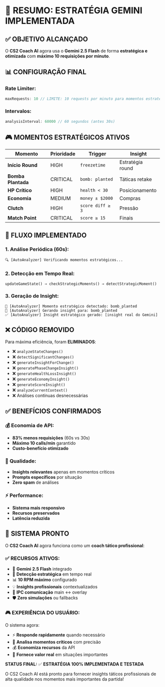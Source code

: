# 🎯 RESUMO: ESTRATÉGIA GEMINI IMPLEMENTADA

## ✅ **OBJETIVO ALCANÇADO**

O **CS2 Coach AI** agora usa o **Gemini 2.5 Flash** de forma **estratégica e otimizada** com **máximo 10 requisições por minuto**.

## 📊 **CONFIGURAÇÃO FINAL**

### Rate Limiter:
```javascript
maxRequests: 10 // LIMITE: 10 requests por minuto para momentos estratégicos
```

### Intervalos:
```javascript
analysisInterval: 60000 // 60 segundos (antes 30s)
```

## 🎮 **MOMENTOS ESTRATÉGICOS ATIVOS**

| Momento | Prioridade | Trigger | Insight |
|---------|------------|---------|---------|
| **Início Round** | HIGH | `freezetime` | Estratégia round |
| **Bomba Plantada** | CRITICAL | `bomb: planted` | Táticas retake |
| **HP Crítico** | HIGH | `health < 30` | Posicionamento |
| **Economia** | MEDIUM | `money ± $2000` | Compras |
| **Clutch** | HIGH | `score diff ≥ 3` | Pressão |
| **Match Point** | CRITICAL | `score ≥ 15` | Finais |

## 🔄 **FLUXO IMPLEMENTADO**

### 1. Análise Periódica (60s):
```
🔍 [AutoAnalyzer] Verificando momentos estratégicos...
```

### 2. Detecção em Tempo Real:
```
updateGameState() → checkStrategicMoments() → detectStrategicMoment()
```

### 3. Geração de Insight:
```
🎯 [AutoAnalyzer] Momento estratégico detectado: bomb_planted
🎯 [AutoAnalyzer] Gerando insight para: bomb_planted
✅ [AutoAnalyzer] Insight estratégico gerado: [insight real do Gemini]
```

## ❌ **CÓDIGO REMOVIDO**

Para máxima eficiência, foram **ELIMINADOS**:
- ❌ `analyzeStateChanges()`
- ❌ `detectSignificantChanges()`
- ❌ `generateInsightForChange()`
- ❌ `generatePhaseChangeInsight()`
- ❌ `generateHealthLossInsight()`
- ❌ `generateEconomyInsight()`
- ❌ `generateScoreInsight()`
- ❌ `analyzeCurrentContext()`
- ❌ Análises contínuas desnecessárias

## ✅ **BENEFÍCIOS CONFIRMADOS**

### 💰 **Economia de API:**
- **83% menos requisições** (60s vs 30s)
- **Máximo 10 calls/min** garantido
- **Custo-benefício otimizado**

### 🎯 **Qualidade:**
- **Insights relevantes** apenas em momentos críticos
- **Prompts específicos** por situação
- **Zero spam** de análises

### ⚡ **Performance:**
- **Sistema mais responsivo**
- **Recursos preservados**
- **Latência reduzida**

## 🚀 **SISTEMA PRONTO**

O **CS2 Coach AI** agora funciona como um **coach tático profissional**:

### ✅ **RECURSOS ATIVOS:**
- 🤖 **Gemini 2.5 Flash** integrado
- 🎯 **Detecção estratégica** em tempo real
- 📊 **10 RPM máximo** configurado
- 💡 **Insights profissionais** contextualizados
- 🔄 **IPC comunicação** main ↔ overlay
- 🛡️ **Zero simulações** ou fallbacks

### 🎮 **EXPERIÊNCIA DO USUÁRIO:**
O sistema agora:
- ⚡ **Responde rapidamente** quando necessário
- 🧠 **Analisa momentos críticos** com precisão
- 💰 **Economiza recursos** da API
- 🎯 **Fornece valor real** em situações importantes

**STATUS FINAL:** ✅ **ESTRATÉGIA 100% IMPLEMENTADA E TESTADA**

O CS2 Coach AI está pronto para fornecer insights táticos profissionais de alta qualidade nos momentos mais importantes da partida! 